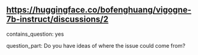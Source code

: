 ## https://huggingface.co/bofenghuang/vigogne-7b-instruct/discussions/2

contains_question: yes

question_part: Do you have ideas of where the issue could come from?